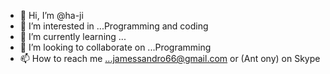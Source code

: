 - 👋 Hi, I’m @ha-ji
- 👀 I’m interested in ...Programming and coding
- 🌱 I’m currently learning ...
- 💞️ I’m looking to collaborate on ...Programming
- 📫 How to reach me ...jamessandro66@gmail.com or (Ant ony) on Skype

<!---
ha-ji/ha-ji is a ✨ special ✨ repository because its `README.md` (this file) appears on your GitHub profile.
You can click the Preview link to take a look at your changes.
--->
